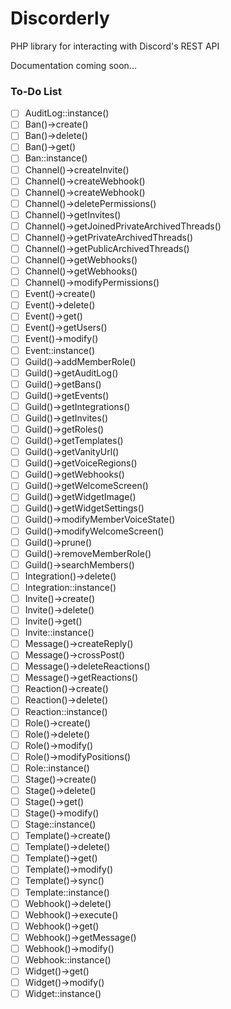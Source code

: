 # Discorderly
PHP library for interacting with Discord's REST API

Documentation coming soon...

### To-Do List

- [ ] AuditLog::instance()
- [ ] Ban()->create()
- [ ] Ban()->delete()
- [ ] Ban()->get()
- [ ] Ban::instance()
- [ ] Channel()->createInvite()
- [ ] Channel()->createWebhook()
- [ ] Channel()->createWebhook()
- [ ] Channel()->deletePermissions()
- [ ] Channel()->getInvites()
- [ ] Channel()->getJoinedPrivateArchivedThreads()
- [ ] Channel()->getPrivateArchivedThreads()
- [ ] Channel()->getPublicArchivedThreads()
- [ ] Channel()->getWebhooks()
- [ ] Channel()->getWebhooks()
- [ ] Channel()->modifyPermissions()
- [ ] Event()->create()
- [ ] Event()->delete()
- [ ] Event()->get()
- [ ] Event()->getUsers()
- [ ] Event()->modify()
- [ ] Event::instance()
- [ ] Guild()->addMemberRole()
- [ ] Guild()->getAuditLog()
- [ ] Guild()->getBans()
- [ ] Guild()->getEvents()
- [ ] Guild()->getIntegrations()
- [ ] Guild()->getInvites()
- [ ] Guild()->getRoles()
- [ ] Guild()->getTemplates()
- [ ] Guild()->getVanityUrl()
- [ ] Guild()->getVoiceRegions()
- [ ] Guild()->getWebhooks()
- [ ] Guild()->getWelcomeScreen()
- [ ] Guild()->getWidgetImage()
- [ ] Guild()->getWidgetSettings()
- [ ] Guild()->modifyMemberVoiceState()
- [ ] Guild()->modifyWelcomeScreen()
- [ ] Guild()->prune()
- [ ] Guild()->removeMemberRole()
- [ ] Guild()->searchMembers()
- [ ] Integration()->delete()
- [ ] Integration::instance()
- [ ] Invite()->create()
- [ ] Invite()->delete()
- [ ] Invite()->get()
- [ ] Invite::instance()
- [ ] Message()->createReply()
- [ ] Message()->crossPost()
- [ ] Message()->deleteReactions()
- [ ] Message()->getReactions()
- [ ] Reaction()->create()
- [ ] Reaction()->delete()
- [ ] Reaction::instance()
- [ ] Role()->create()
- [ ] Role()->delete()
- [ ] Role()->modify()
- [ ] Role()->modifyPositions()
- [ ] Role::instance()
- [ ] Stage()->create()
- [ ] Stage()->delete()
- [ ] Stage()->get()
- [ ] Stage()->modify()
- [ ] Stage::instance()
- [ ] Template()->create()
- [ ] Template()->delete()
- [ ] Template()->get()
- [ ] Template()->modify()
- [ ] Template()->sync()
- [ ] Template::instance()
- [ ] Webhook()->delete()
- [ ] Webhook()->execute()
- [ ] Webhook()->get()
- [ ] Webhook()->getMessage()
- [ ] Webhook()->modify()
- [ ] Webhook::instance()
- [ ] Widget()->get()
- [ ] Widget()->modify()
- [ ] Widget::instance()
